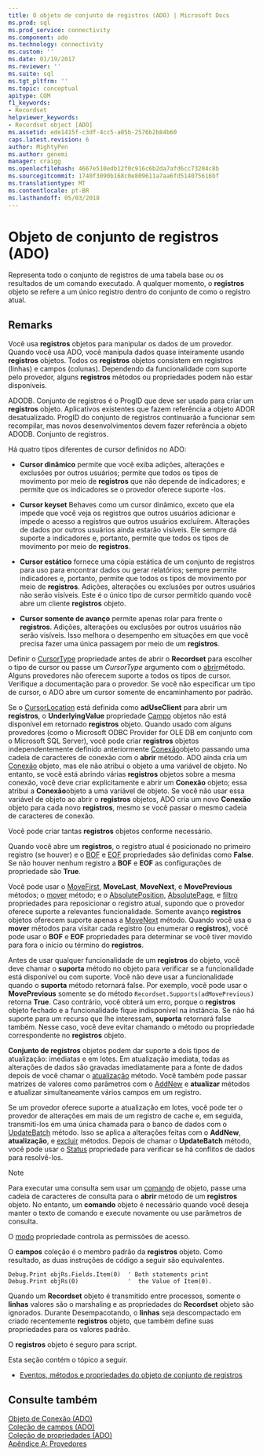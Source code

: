 ```yaml
---
title: O objeto de conjunto de registros (ADO) | Microsoft Docs
ms.prod: sql
ms.prod_service: connectivity
ms.component: ado
ms.technology: connectivity
ms.custom: ''
ms.date: 01/19/2017
ms.reviewer: ''
ms.suite: sql
ms.tgt_pltfrm: ''
ms.topic: conceptual
apitype: COM
f1_keywords:
- Recordset
helpviewer_keywords:
- Recordset object [ADO]
ms.assetid: ede1415f-c3df-4cc5-a05b-2576b2b84b60
caps.latest.revision: 6
author: MightyPen
ms.author: genemi
manager: craigg
ms.openlocfilehash: 4667e510edb12f0c916c6b2da7afd6cc73204c8b
ms.sourcegitcommit: 1740f3090b168c0e809611a7aa6fd514075616bf
ms.translationtype: MT
ms.contentlocale: pt-BR
ms.lasthandoff: 05/03/2018
---
```

# <a name="recordset-object-ado"></a>Objeto de conjunto de registros (ADO)
Representa todo o conjunto de registros de uma tabela base ou os resultados de um comando executado. A qualquer momento, o **registros** objeto se refere a um único registro dentro do conjunto de como o registro atual.  
  
## <a name="remarks"></a>Remarks  
 Você usa **registros** objetos para manipular os dados de um provedor. Quando você usa ADO, você manipula dados quase inteiramente usando **registros** objetos. Todos os **registros** objetos consistem em registros (linhas) e campos (colunas). Dependendo da funcionalidade com suporte pelo provedor, alguns **registros** métodos ou propriedades podem não estar disponíveis.  
  
 ADODB. Conjunto de registros é o ProgID que deve ser usado para criar um **registros** objeto. Aplicativos existentes que fazem referência a objeto ADOR desatualizado. ProgID do conjunto de registros continuarão a funcionar sem recompilar, mas novos desenvolvimentos devem fazer referência a objeto ADODB. Conjunto de registros.  
  
 Há quatro tipos diferentes de cursor definidos no ADO:  
  
-   **Cursor dinâmico** permite que você exiba adições, alterações e exclusões por outros usuários; permite que todos os tipos de movimento por meio de **registros** que não depende de indicadores; e permite que os indicadores se o provedor oferece suporte -los.  
  
-   **Cursor keyset** Behaves como um cursor dinâmico, exceto que ela impede que você veja os registros que outros usuários adicionar e impede o acesso a registros que outros usuários excluírem. Alterações de dados por outros usuários ainda estarão visíveis. Ele sempre dá suporte a indicadores e, portanto, permite que todos os tipos de movimento por meio de **registros**.  
  
-   **Cursor estático** fornece uma cópia estática de um conjunto de registros para uso para encontrar dados ou gerar relatórios; sempre permite indicadores e, portanto, permite que todos os tipos de movimento por meio de **registros**. Adições, alterações ou exclusões por outros usuários não serão visíveis. Este é o único tipo de cursor permitido quando você abre um cliente **registros** objeto.  
  
-   **Cursor somente de avanço** permite apenas rolar para frente o **registros**. Adições, alterações ou exclusões por outros usuários não serão visíveis. Isso melhora o desempenho em situações em que você precisa fazer uma única passagem por meio de um **registros**.  
  
 Definir o [CursorType](../../../ado/reference/ado-api/cursortype-property-ado.md) propriedade antes de abrir o **Recordset** para escolher o tipo de cursor ou passe um *CursorType* argumento com o [abrir](../../../ado/reference/ado-api/open-method-ado-recordset.md)método. Alguns provedores não oferecem suporte a todos os tipos de cursor. Verifique a documentação para o provedor. Se você não especificar um tipo de cursor, o ADO abre um cursor somente de encaminhamento por padrão.  
  
 Se o [CursorLocation](../../../ado/reference/ado-api/cursorlocation-property-ado.md) está definida como **adUseClient** para abrir um **registros**, o **UnderlyingValue** propriedade [Campo](../../../ado/reference/ado-api/field-object.md) objetos não está disponível em retornado **registros** objeto. Quando usado com alguns provedores (como o Microsoft ODBC Provider for OLE DB em conjunto com o Microsoft SQL Server), você pode criar **registros** objetos independentemente definido anteriormente [Conexão](../../../ado/reference/ado-api/connection-object-ado.md)objeto passando uma cadeia de caracteres de conexão com o **abrir** método. ADO ainda cria um [Conexão](../../../ado/reference/ado-api/connection-object-ado.md) objeto, mas ele não atribui o objeto a uma variável de objeto. No entanto, se você está abrindo várias **registros** objetos sobre a mesma conexão, você deve criar explicitamente e abrir um **Conexão** objeto; essa atribui a **Conexão**objeto a uma variável de objeto. Se você não usar essa variável de objeto ao abrir o **registros** objetos, ADO cria um novo **Conexão** objeto para cada novo **registros**, mesmo se você passar o mesmo cadeia de caracteres de conexão.  
  
 Você pode criar tantas **registros** objetos conforme necessário.  
  
 Quando você abre um **registros**, o registro atual é posicionado no primeiro registro (se houver) e o [BOF](../../../ado/reference/ado-api/bof-eof-properties-ado.md) e [EOF](../../../ado/reference/ado-api/bof-eof-properties-ado.md) propriedades são definidas como **False**. Se não houver nenhum registro a **BOF** e **EOF** as configurações de propriedade são **True**.  
  
 Você pode usar o [MoveFirst](../../../ado/reference/ado-api/movefirst-movelast-movenext-and-moveprevious-methods-ado.md), **MoveLast**, **MoveNext**, e **MovePrevious** métodos; o [mover](../../../ado/reference/ado-api/move-method-ado.md) método; e o [AbsolutePosition](../../../ado/reference/ado-api/absoluteposition-property-ado.md), [AbsolutePage](../../../ado/reference/ado-api/absolutepage-property-ado.md), e [filtro](../../../ado/reference/ado-api/filter-property.md) propriedades para reposicionar o registro atual, supondo que o provedor oferece suporte a relevantes funcionalidade. Somente avanço **registros** objetos oferecem suporte apenas a [MoveNext](../../../ado/reference/ado-api/movefirst-movelast-movenext-and-moveprevious-methods-ado.md) método. Quando você usa o **mover** métodos para visitar cada registro (ou enumerar o **registros**), você pode usar o **BOF** e **EOF** propriedades para determinar se você tiver movido para fora o início ou término do **registros**.  
  
 Antes de usar qualquer funcionalidade de um **registros** do objeto, você deve chamar o **suporta** método no objeto para verificar se a funcionalidade está disponível ou com suporte. Você não deve usar a funcionalidade quando o **suporta** método retornará false. Por exemplo, você pode usar o **MovePrevious** somente se do método `Recordset.Supports(adMovePrevious)` retorna **True**. Caso contrário, você obterá um erro, porque o **registros** objeto fechado e a funcionalidade fique indisponível na instância. Se não há suporte para um recurso que lhe interessam, **suporta** retornará false também. Nesse caso, você deve evitar chamando o método ou propriedade correspondente no **registros** objeto.  
  
 **Conjunto de registros** objetos podem dar suporte a dois tipos de atualização: imediatas e em lotes. Em atualização imediata, todas as alterações de dados são gravadas imediatamente para a fonte de dados depois de você chamar o [atualização](../../../ado/reference/ado-api/update-method.md) método. Você também pode passar matrizes de valores como parâmetros com o [AddNew](../../../ado/reference/ado-api/addnew-method-ado.md) e **atualizar** métodos e atualizar simultaneamente vários campos em um registro.  
  
 Se um provedor oferece suporte a atualização em lotes, você pode ter o provedor de alterações em mais de um registro de cache e, em seguida, transmiti-los em uma única chamada para o banco de dados com o [UpdateBatch](../../../ado/reference/ado-api/updatebatch-method.md) método. Isso se aplica a alterações feitas com o **AddNew**, **atualização**, e [excluir](../../../ado/reference/ado-api/delete-method-ado-recordset.md) métodos. Depois de chamar o **UpdateBatch** método, você pode usar o [Status](../../../ado/reference/ado-api/status-property-ado-recordset.md) propriedade para verificar se há conflitos de dados para resolvê-los.  
  
> [!NOTE]
>  Para executar uma consulta sem usar um [comando](../../../ado/reference/ado-api/command-object-ado.md) de objeto, passe uma cadeia de caracteres de consulta para o **abrir** método de um **registros** objeto. No entanto, um **comando** objeto é necessário quando você deseja manter o texto de comando e execute novamente ou use parâmetros de consulta.  
  
 O [modo](../../../ado/reference/ado-api/mode-property-ado.md) propriedade controla as permissões de acesso.  
  
 O **campos** coleção é o membro padrão da **registros** objeto. Como resultado, as duas instruções de código a seguir são equivalentes.  
  
```  
Debug.Print objRs.Fields.Item(0)  ' Both statements print   
Debug.Print objRs(0)              '  the Value of Item(0).  
```  
  
 Quando um **Recordset** objeto é transmitido entre processos, somente o **linhas** valores são o marshaling e as propriedades do **Recordset** objeto são ignorados. Durante Desempacotando, o **linhas** seja descompactado em criado recentemente **registros** objeto, que também define suas propriedades para os valores padrão.  
  
 O **registros** objeto é seguro para script.  
  
 Esta seção contém o tópico a seguir.  
  
-   [Eventos, métodos e propriedades do objeto de conjunto de registros](../../../ado/reference/ado-api/recordset-object-properties-methods-and-events.md)  
  
## <a name="see-also"></a>Consulte também  
 [Objeto de Conexão (ADO)](../../../ado/reference/ado-api/connection-object-ado.md)   
 [Coleção de campos (ADO)](../../../ado/reference/ado-api/fields-collection-ado.md)   
 [Coleção de propriedades (ADO)](../../../ado/reference/ado-api/properties-collection-ado.md)   
 [Apêndice A: Provedores](../../../ado/guide/appendixes/appendix-a-providers.md)
